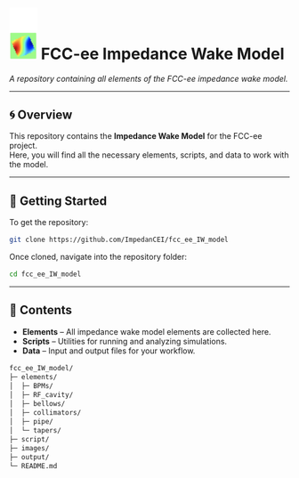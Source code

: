 # <img src="logo/cei_logo.png" alt="CEI Logo" width="50"/>  FCC-ee Impedance Wake Model 

*A repository containing all elements of the FCC-ee impedance wake model.*

---

## 🌀 Overview

This repository contains the **Impedance Wake Model** for the FCC-ee project.  
Here, you will find all the necessary elements, scripts, and data to work with the model.

---

## 🚀 Getting Started

To get the repository:

```bash
git clone https://github.com/ImpedanCEI/fcc_ee_IW_model
```

Once cloned, navigate into the repository folder:

```bash
cd fcc_ee_IW_model
```

---

## 📁 Contents

- **Elements** – All impedance wake model elements are collected here.
- **Scripts** – Utilities for running and analyzing simulations.
- **Data** – Input and output files for your workflow.

```
fcc_ee_IW_model/
├─ elements/
│  ├─ BPMs/
│  ├─ RF_cavity/
│  ├─ bellows/
│  ├─ collimators/
│  ├─ pipe/
│  └─ tapers/
├─ script/
├─ images/
├─ output/
└─ README.md
```
